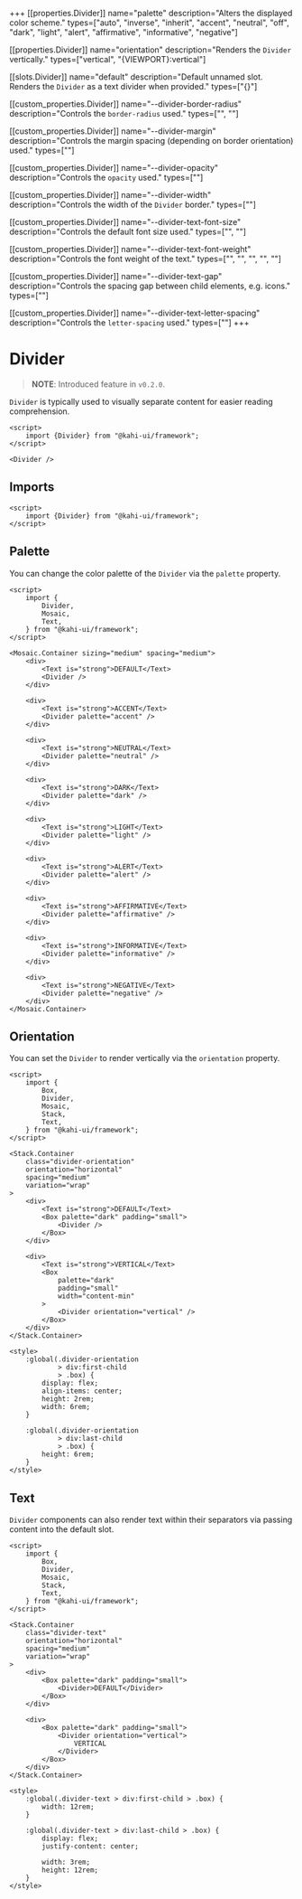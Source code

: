 +++
[[properties.Divider]]
name="palette"
description="Alters the displayed color scheme."
types=["auto", "inverse", "inherit", "accent", "neutral", "off", "dark", "light", "alert", "affirmative", "informative", "negative"]

[[properties.Divider]]
name="orientation"
description="Renders the `Divider` vertically."
types=["vertical", "{VIEWPORT}:vertical"]

[[slots.Divider]]
name="default"
description="Default unnamed slot. Renders the `Divider` as a text divider when provided."
types=["{}"]

[[custom_properties.Divider]]
name="--divider-border-radius"
description="Controls the `border-radius` used."
types=["<length>", "<percentage>"]

[[custom_properties.Divider]]
name="--divider-margin"
description="Controls the margin spacing (depending on border orientation) used."
types=["<length>"]

[[custom_properties.Divider]]
name="--divider-opacity"
description="Controls the `opacity` used."
types=["<alpha-value>"]

[[custom_properties.Divider]]
name="--divider-width"
description="Controls the width of the `Divider` border."
types=["<length>"]

[[custom_properties.Divider]]
name="--divider-text-font-size"
description="Controls the default font size used."
types=["<length>", "<percentage>"]

[[custom_properties.Divider]]
name="--divider-text-font-weight"
description="Controls the font weight of the text."
types=["<normal>", "<bold>", "<bolder>", "<lighter>", "<number>"]

[[custom_properties.Divider]]
name="--divider-text-gap"
description="Controls the spacing gap between child elements, e.g. icons."
types=["<length>"]

[[custom_properties.Divider]]
name="--divider-text-letter-spacing"
description="Controls the `letter-spacing` used."
types=["<length>"]
+++

# Divider

> **NOTE**: Introduced feature in `v0.2.0`.

`Divider` is typically used to visually separate content for easier reading comprehension.

```svelte {title="Divider Preview" mode="repl"}
<script>
    import {Divider} from "@kahi-ui/framework";
</script>

<Divider />
```

## Imports

```svelte {title="Divider Imports"}
<script>
    import {Divider} from "@kahi-ui/framework";
</script>
```

## Palette

You can change the color palette of the `Divider` via the `palette` property.

```svelte {title="Divider Palette" mode="repl"}
<script>
    import {
        Divider,
        Mosaic,
        Text,
    } from "@kahi-ui/framework";
</script>

<Mosaic.Container sizing="medium" spacing="medium">
    <div>
        <Text is="strong">DEFAULT</Text>
        <Divider />
    </div>

    <div>
        <Text is="strong">ACCENT</Text>
        <Divider palette="accent" />
    </div>

    <div>
        <Text is="strong">NEUTRAL</Text>
        <Divider palette="neutral" />
    </div>

    <div>
        <Text is="strong">DARK</Text>
        <Divider palette="dark" />
    </div>

    <div>
        <Text is="strong">LIGHT</Text>
        <Divider palette="light" />
    </div>

    <div>
        <Text is="strong">ALERT</Text>
        <Divider palette="alert" />
    </div>

    <div>
        <Text is="strong">AFFIRMATIVE</Text>
        <Divider palette="affirmative" />
    </div>

    <div>
        <Text is="strong">INFORMATIVE</Text>
        <Divider palette="informative" />
    </div>

    <div>
        <Text is="strong">NEGATIVE</Text>
        <Divider palette="negative" />
    </div>
</Mosaic.Container>
```

## Orientation

You can set the `Divider` to render vertically via the `orientation` property.

```svelte {title="Divider Orientation" mode="repl"}
<script>
    import {
        Box,
        Divider,
        Mosaic,
        Stack,
        Text,
    } from "@kahi-ui/framework";
</script>

<Stack.Container
    class="divider-orientation"
    orientation="horizontal"
    spacing="medium"
    variation="wrap"
>
    <div>
        <Text is="strong">DEFAULT</Text>
        <Box palette="dark" padding="small">
            <Divider />
        </Box>
    </div>

    <div>
        <Text is="strong">VERTICAL</Text>
        <Box
            palette="dark"
            padding="small"
            width="content-min"
        >
            <Divider orientation="vertical" />
        </Box>
    </div>
</Stack.Container>

<style>
    :global(.divider-orientation
            > div:first-child
            > .box) {
        display: flex;
        align-items: center;
        height: 2rem;
        width: 6rem;
    }

    :global(.divider-orientation
            > div:last-child
            > .box) {
        height: 6rem;
    }
</style>
```

## Text

`Divider` components can also render text within their separators via passing content into the default slot.

```svelte {title="Divider Text" mode="repl"}
<script>
    import {
        Box,
        Divider,
        Mosaic,
        Stack,
        Text,
    } from "@kahi-ui/framework";
</script>

<Stack.Container
    class="divider-text"
    orientation="horizontal"
    spacing="medium"
    variation="wrap"
>
    <div>
        <Box palette="dark" padding="small">
            <Divider>DEFAULT</Divider>
        </Box>
    </div>

    <div>
        <Box palette="dark" padding="small">
            <Divider orientation="vertical">
                VERTICAL
            </Divider>
        </Box>
    </div>
</Stack.Container>

<style>
    :global(.divider-text > div:first-child > .box) {
        width: 12rem;
    }

    :global(.divider-text > div:last-child > .box) {
        display: flex;
        justify-content: center;

        width: 3rem;
        height: 12rem;
    }
</style>
```

